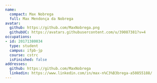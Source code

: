 ```yaml
---
name:
  compact: Max Nobrega
  full: Max Mendonça da Nobrega
avatar:
  github: https://github.com/MaxNobrega.png
  githubUC: https://avatars.githubusercontent.com/u/39087381?v=4
occupations:
- id: 20171380034
  type: student
  campus: ifpb-jp
  course: cstrc
  isFinished: false
addresses:
  github: https://github.com/MaxNobrega
  linkedin: https://www.linkedin.com/in/max-n%C3%B3brega-a50855188/
---
```

